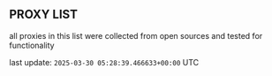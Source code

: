## PROXY LIST

all proxies in this list were collected from open sources and tested for functionality

last update: `2025-03-30 05:28:39.466633+00:00` UTC